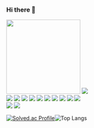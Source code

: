 ### Hi there 👋

<div><img src="https://github-readme-stats.vercel.app/api/top-langs/?username=tjdaniel1&layout=compact" height="195">
<img src="https://github-readme-stats.vercel.app/api?username=tjdaniel1&show_icons=true"></div>


<!--<img src="https://img.shields.io/badge/표시할이름-색상?style=for-the-badge&logo=기술스택아이콘&logoColor=white">-->
<div>
<img src="https://img.shields.io/badge/mysql-4479A1?style=for-the-badge&logo=mysql&logoColor=white">
<img src="https://img.shields.io/badge/java-4479A1?style=for-the-badge&logo=java&logoColor=white">
<img src="https://img.shields.io/badge/html5-E34F26?style=for-the-badge&logo=html5&logoColor=white">
<img src="https://img.shields.io/badge/css3-1572B6?style=for-the-badge&logo=css3&logoColor=white">
<img src="https://img.shields.io/badge/javascript-F7DF1E?style=for-the-badge&logo=javascript&logoColor=white">


<img src="https://img.shields.io/badge/mysql-4479A1?style=flat&logo=mysql&logoColor=white">
<img src="https://img.shields.io/badge/html5-E34F26?style=flat&logo=html5&logoColor=white">
<img src="https://img.shields.io/badge/css3-1572B6?style=flat&logo=css3&logoColor=white">
<img src="https://img.shields.io/badge/javascript-F7DF1E?style=flat&logo=javascript&logoColor=white">
<img src="https://img.shields.io/badge/java-4479A1?style=flat&logo=java&logoColor=white">
<div>
  <img src="https://img.shields.io/badge/EclipseIDE-2C2255?style=flat&logo=EclipseIDE&logoColor=white">
  <img src="https://img.shields.io/badge/Visual Studio Code-007ACC?style=flat&logo=VisualStudioCode&logoColor=white">
</div>




</div>






[![Solved.ac Profile](http://mazassumnida.wtf/api/generate_badge?boj=truestone0418)](https://solved.ac/trueston0418)![Top Langs](https://github-readme-stats.vercel.app/api/top-langs/?username=tjdaniel1&layout=compact&theme=dracula)

<!--
**tjdaniel1/tjdaniel1** is a ✨ _special_ ✨ repository because its `README.md` (this file) appears on your GitHub profile.

Here are some ideas to get you started:

- 🔭 I’m currently working on ...
- 🌱 I’m currently learning ...
- 👯 I’m looking to collaborate on ...
- 🤔 I’m looking for help with ...
- 💬 Ask me about ...
- 📫 How to reach me: ...
- 😄 Pronouns: ...
- ⚡ Fun fact: ...
-->

